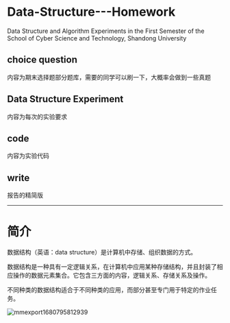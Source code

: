# Data-Structure---Homework
Data Structure and Algorithm Experiments in the First Semester of the School of Cyber Science and Technology, Shandong University







## choice question

内容为期末选择题部分题库，需要的同学可以刷一下，大概率会做到一些真题

## Data Structure Experiment

内容为每次的实验要求

## code

内容为实验代码

## write

报告的精简版

------



# 简介

数据结构（英语：data structure）是计算机中存储、组织数据的方式。

数据结构是一种具有一定逻辑关系，在计算机中应用某种存储结构，并且封装了相应操作的数据元素集合。它包含三方面的内容，逻辑关系、存储关系及操作。

不同种类的数据结构适合于不同种类的应用，而部分甚至专门用于特定的作业任务。

![mmexport1680795812939](https://user-images.githubusercontent.com/40687850/230430063-2ed1d8f0-164a-4909-82d4-98e2caeab494.png)


